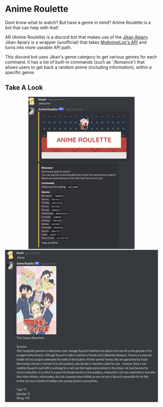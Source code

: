 # Anime Roulette
Dont know what to watch? But have a genre in mind?
Anime Roulette is a bot that can help with that!

AR (Anime Roulette) is a discord bot that makes use of the [Jikan Apiary](https://jikan.docs.apiary.io/#introduction/information). Jikan Apiary is a wrapper (unofficial) that takes [MyAnimeList's API](https://myanimelist.net/) and turns into more useable API path.

This discord bot uses Jikan's genre category to get various genres for each command. It has a list of built-in commands (such as '.Romance') that allows users to get back a random anime (including information), within a specific genre.

## Take A Look

<p align="center">
<img src="/pics/demo2.png" width="350" height="500">      <img src="/pics/demo1.png" width="550" height="500">




